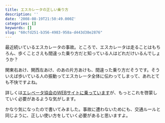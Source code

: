 ```yaml
---
title: エスカレータの正しい乗り方
description: ''
date: '2008-08-19T21:50:49.000Z'
categories: []
keywords: []
slug: "60cfd251-b356-4983-958a-d443d38e2876"
---
```

最近続いているエスカレータの事故。ところで、エスカレータは走ることはもちろん、歩くことさえも間違った乗り方だと知っている人はどれだけいるんでしょうか？

関東右あけ、関西左あけ、のあの片方あけも、間違った乗り方だそうです。そういえば歩いている人の振動ってエスカレータ全体に伝わってしまって、あれとても不快ですよね。

詳しくは[エレベータ協会のWEBサイトに乗っています](http://www.n-elekyo.or.jp/comf/esc_use_01.html)が、もっとこれを啓蒙していく必要があるような気がします。

かなり気になったので書いてみました。事故に遭わないためにも、交通ルールと同じように、正しい使い方をしていく必要があると思いますよ。
